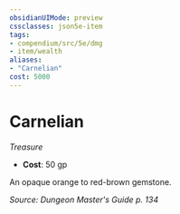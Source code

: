 ```yaml
---
obsidianUIMode: preview
cssclasses: json5e-item
tags:
- compendium/src/5e/dmg
- item/wealth
aliases: 
- "Carnelian"
cost: 5000
---
```

# Carnelian
*Treasure*  

- **Cost**: 50 gp

An opaque orange to red-brown gemstone.

*Source: Dungeon Master's Guide p. 134*